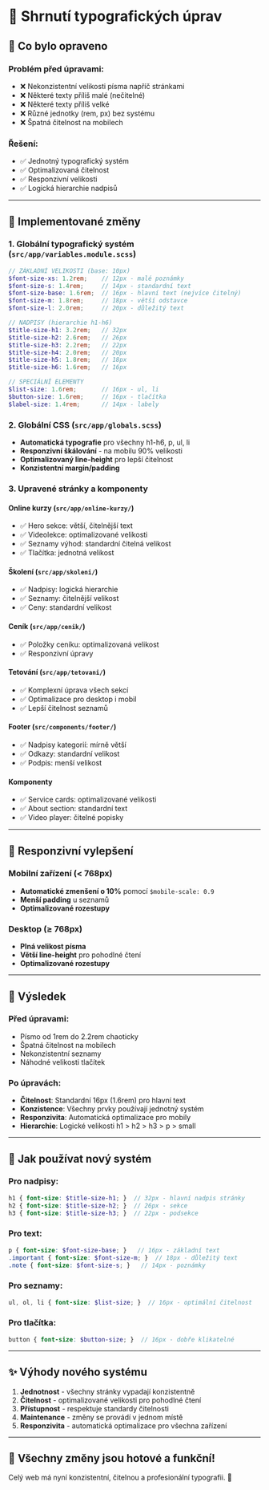 # 📝 Shrnutí typografických úprav

## 🎯 Co bylo opraveno

### **Problém před úpravami:**
- ❌ Nekonzistentní velikosti písma napříč stránkami
- ❌ Některé texty příliš malé (nečitelné)
- ❌ Některé texty příliš velké
- ❌ Různé jednotky (rem, px) bez systému
- ❌ Špatná čitelnost na mobilech

### **Řešení:**
- ✅ Jednotný typografický systém
- ✅ Optimalizovaná čitelnost
- ✅ Responzivní velikosti
- ✅ Logická hierarchie nadpisů

---

## 🔧 Implementované změny

### **1. Globální typografický systém** (`src/app/variables.module.scss`)

```scss
// ZÁKLADNÍ VELIKOSTI (base: 10px)
$font-size-xs: 1.2rem;    // 12px - malé poznámky
$font-size-s: 1.4rem;     // 14px - standardní text 
$font-size-base: 1.6rem;  // 16px - hlavní text (nejvíce čitelný)
$font-size-m: 1.8rem;     // 18px - větší odstavce
$font-size-l: 2.0rem;     // 20px - důležitý text

// NADPISY (hierarchie h1-h6)
$title-size-h1: 3.2rem;   // 32px
$title-size-h2: 2.6rem;   // 26px
$title-size-h3: 2.2rem;   // 22px
$title-size-h4: 2.0rem;   // 20px
$title-size-h5: 1.8rem;   // 18px
$title-size-h6: 1.6rem;   // 16px

// SPECIÁLNÍ ELEMENTY
$list-size: 1.6rem;       // 16px - ul, li
$button-size: 1.6rem;     // 16px - tlačítka
$label-size: 1.4rem;      // 14px - labely
```

### **2. Globální CSS** (`src/app/globals.scss`)

- **Automatická typografie** pro všechny h1-h6, p, ul, li
- **Responzivní škálování** - na mobilu 90% velikosti
- **Optimalizovaný line-height** pro lepší čitelnost
- **Konzistentní margin/padding**

### **3. Upravené stránky a komponenty**

#### **Online kurzy** (`src/app/online-kurzy/`)
- ✅ Hero sekce: větší, čitelnější text
- ✅ Videolekce: optimalizované velikosti
- ✅ Seznamy výhod: standardní čitelná velikost
- ✅ Tlačítka: jednotná velikost

#### **Školení** (`src/app/skoleni/`)
- ✅ Nadpisy: logická hierarchie
- ✅ Seznamy: čitelnější velikost
- ✅ Ceny: standardní velikost

#### **Ceník** (`src/app/cenik/`)
- ✅ Položky ceníku: optimalizovaná velikost
- ✅ Responzivní úpravy

#### **Tetování** (`src/app/tetovani/`)
- ✅ Komplexní úprava všech sekcí
- ✅ Optimalizace pro desktop i mobil
- ✅ Lepší čitelnost seznamů

#### **Footer** (`src/components/footer/`)
- ✅ Nadpisy kategorií: mírně větší
- ✅ Odkazy: standardní velikost
- ✅ Podpis: menší velikost

#### **Komponenty**
- ✅ Service cards: optimalizované velikosti
- ✅ About section: standardní text
- ✅ Video player: čitelné popisky

---

## 📱 Responzivní vylepšení

### **Mobilní zařízení (< 768px)**
- **Automatické zmenšení o 10%** pomocí `$mobile-scale: 0.9`
- **Menší padding** u seznamů
- **Optimalizované rozestupy**

### **Desktop (≥ 768px)**
- **Plná velikost písma**
- **Větší line-height** pro pohodlné čtení
- **Optimalizované rozestupy**

---

## 🎯 Výsledek

### **Před úpravami:**
- Písmo od 1rem do 2.2rem chaoticky
- Špatná čitelnost na mobilech
- Nekonzistentní seznamy
- Náhodné velikosti tlačítek

### **Po úpravách:**
- **Čitelnost**: Standardní 16px (1.6rem) pro hlavní text
- **Konzistence**: Všechny prvky používají jednotný systém
- **Responzivita**: Automatická optimalizace pro mobily
- **Hierarchie**: Logické velikosti h1 > h2 > h3 > p > small

---

## 🔧 Jak používat nový systém

### **Pro nadpisy:**
```scss
h1 { font-size: $title-size-h1; }  // 32px - hlavní nadpis stránky
h2 { font-size: $title-size-h2; }  // 26px - sekce
h3 { font-size: $title-size-h3; }  // 22px - podsekce
```

### **Pro text:**
```scss
p { font-size: $font-size-base; }   // 16px - základní text
.important { font-size: $font-size-m; }  // 18px - důležitý text
.note { font-size: $font-size-s; }   // 14px - poznámky
```

### **Pro seznamy:**
```scss
ul, ol, li { font-size: $list-size; }  // 16px - optimální čitelnost
```

### **Pro tlačítka:**
```scss
button { font-size: $button-size; }  // 16px - dobře klikatelné
```

---

## ✨ Výhody nového systému

1. **Jednotnost** - všechny stránky vypadají konzistentně
2. **Čitelnost** - optimalizované velikosti pro pohodlné čtení  
3. **Přístupnost** - respektuje standardy čitelnosti
4. **Maintenance** - změny se provádí v jednom místě
5. **Responzivita** - automatická optimalizace pro všechna zařízení

---

## 🚀 Všechny změny jsou hotové a funkční!

Celý web má nyní konzistentní, čitelnou a profesionální typografii. 🎉
